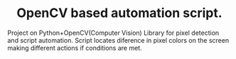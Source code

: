 <h1 align="center">OpenCV based automation script.</h1>

Project on Python+OpenCV(Computer Vision) Library for pixel detection and script automation.
Script locates diference in pixel colors on the screen making different actions if conditions are met.
